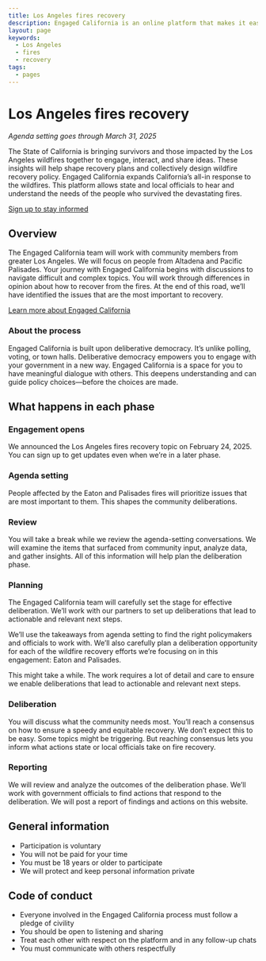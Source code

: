 ```yaml
---
title: Los Angeles fires recovery
description: Engaged California is an online platform that makes it easier for Californians to have a voice in government. Engaged California's first topic is recovery from the Los Angeles wildfires.
layout: page
keywords:
  - Los Angeles
  - fires
  - recovery
tags:
  - pages
---
```

# Los Angeles fires recovery

*Agenda setting goes through March 31, 2025*

The State of California is bringing survivors and those impacted by the Los Angeles wildfires together to engage, interact, and share ideas. These insights will help shape recovery plans and collectively design wildfire recovery policy. Engaged California expands California’s all-in response to the wildfires. This platform allows state and local officials to hear and understand the needs of the people who survived the devastating fires.

[Sign up to stay informed](/#sign-up)

## Overview

The Engaged California team will work with community members from greater Los Angeles. We will focus on people from Altadena and Pacific Palisades. Your journey with Engaged California begins with discussions to navigate difficult and complex topics. You will work through differences in opinion about how to recover from the fires. At the end of this road, we’ll have identified the issues that are the most important to recovery.

[Learn more about Engaged California](/about)

### About the process

Engaged California is built upon deliberative democracy. It’s unlike polling, voting, or town halls. Deliberative democracy empowers you to engage with your government in a new way. Engaged California is a space for you to have meaningful dialogue with others. This deepens understanding and can guide policy choices—before the choices are made.

## What happens in each phase

### Engagement opens

We announced the Los Angeles fires recovery topic on February 24, 2025. You can sign up to get updates even when we’re in a later phase.

### Agenda setting

People affected by the Eaton and Palisades fires will prioritize issues that are most important to them. This shapes the community deliberations.

### Review 

You will take a break while we review the agenda-setting conversations. We will examine the items that surfaced from community input, analyze data, and gather insights. All of this information will help plan the deliberation phase.

### Planning

The Engaged California team will carefully set the stage for effective deliberation. We’ll work with our partners to set up deliberations that lead to actionable and relevant next steps.

We’ll use the takeaways from agenda setting to find the right policymakers and officials to work with. We’ll also carefully plan a deliberation opportunity for each of the wildfire recovery efforts we’re focusing on in this engagement: Eaton and Palisades.

This might take a while. The work requires a lot of detail and care to ensure we enable deliberations that lead to actionable and relevant next steps.

### Deliberation

You will discuss what the community needs most. You’ll reach a consensus on how to ensure a speedy and equitable recovery. We don’t expect this to be easy. Some topics might be triggering. But reaching consensus lets you inform what actions state or local officials take on fire recovery.

### Reporting

We will review and analyze the outcomes of the deliberation phase. We’ll work with government officials to find actions that respond to the deliberation. We will post a report of findings and actions on this website.

## General information

* Participation is voluntary
* You will not be paid for your time
* You must be 18 years or older to participate
* We will protect and keep personal information private 

## Code of conduct

* Everyone involved in the Engaged California process must follow a pledge of civility
* You should be open to listening and sharing 
* Treat each other with respect on the platform and in any follow-up chats
* You must communicate with others respectfully 
